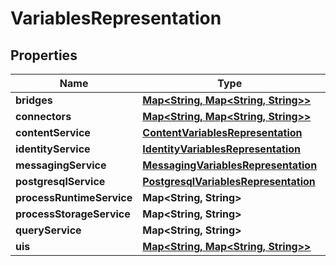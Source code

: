 
# VariablesRepresentation

## Properties
Name | Type | Description | Notes
------------ | ------------- | ------------- | -------------
**bridges** | [**Map&lt;String, Map&lt;String, String&gt;&gt;**](Map.md) |  |  [optional]
**connectors** | [**Map&lt;String, Map&lt;String, String&gt;&gt;**](Map.md) |  |  [optional]
**contentService** | [**ContentVariablesRepresentation**](ContentVariablesRepresentation.md) |  |  [optional]
**identityService** | [**IdentityVariablesRepresentation**](IdentityVariablesRepresentation.md) |  |  [optional]
**messagingService** | [**MessagingVariablesRepresentation**](MessagingVariablesRepresentation.md) |  |  [optional]
**postgresqlService** | [**PostgresqlVariablesRepresentation**](PostgresqlVariablesRepresentation.md) |  |  [optional]
**processRuntimeService** | **Map&lt;String, String&gt;** |  |  [optional]
**processStorageService** | **Map&lt;String, String&gt;** |  |  [optional]
**queryService** | **Map&lt;String, String&gt;** |  |  [optional]
**uis** | [**Map&lt;String, Map&lt;String, String&gt;&gt;**](Map.md) |  |  [optional]



